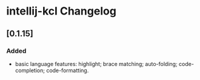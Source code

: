 <!-- Keep a Changelog guide -> https://keepachangelog.com -->

# intellij-kcl Changelog

## [0.1.15]

### Added

- basic language features: highlight; brace matching; auto-folding; code-completion; code-formatting.